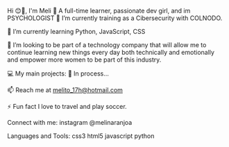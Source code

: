 Hi 😊👋, I'm Meli
🦄 A full-time learner, passionate dev girl, and im PSYCHOLOGIST
🔭 I’m currently training as a Cibersecurity with COLNODO.

🌈 I’m currently learning Python, JavaScript, CSS

👯 I’m looking to be part of a technology company that will allow me to continue learning new things every day both technically and emotionally and empower more women to be part of this industry.

💻 My main projects:
🎏 In process...

📫 Reach me at melito_17h@hotmail.com

⚡ Fun fact I love to travel and play soccer.

Connect with me:
instagram @melinaranjoa

Languages and Tools:
css3 html5 javascript python
